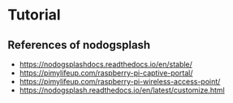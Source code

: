 # Tutorial


## References of nodogsplash

- https://nodogsplashdocs.readthedocs.io/en/stable/
- https://pimylifeup.com/raspberry-pi-captive-portal/ 
- https://pimylifeup.com/raspberry-pi-wireless-access-point/ 
- https://nodogsplash.readthedocs.io/en/latest/customize.html 
